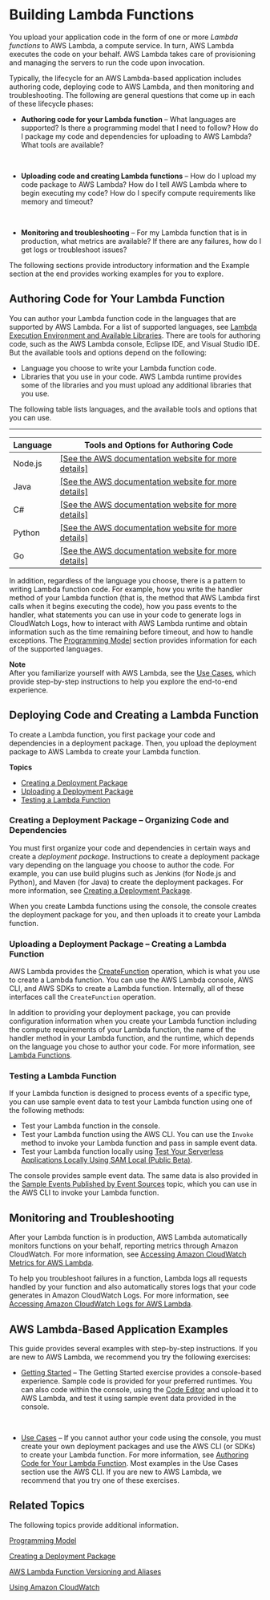 # Building Lambda Functions<a name="lambda-app"></a>

You upload your application code in the form of one or more *Lambda functions* to AWS Lambda, a compute service\. In turn, AWS Lambda executes the code on your behalf\. AWS Lambda takes care of provisioning and managing the servers to run the code upon invocation\.

Typically, the lifecycle for an AWS Lambda\-based application includes authoring code, deploying code to AWS Lambda, and then monitoring and troubleshooting\. The following are general questions that come up in each of these lifecycle phases:
+ **Authoring code for your Lambda function** – What languages are supported? Is there a programming model that I need to follow? How do I package my code and dependencies for uploading to AWS Lambda? What tools are available?

   
+ **Uploading code and creating Lambda functions** – How do I upload my code package to AWS Lambda? How do I tell AWS Lambda where to begin executing my code? How do I specify compute requirements like memory and timeout? 

   
+ **Monitoring and troubleshooting** – For my Lambda function that is in production, what metrics are available? If there are any failures, how do I get logs or troubleshoot issues?

The following sections provide introductory information and the Example section at the end provides working examples for you to explore\.

## Authoring Code for Your Lambda Function<a name="lambda-app-author"></a>

You can author your Lambda function code in the languages that are supported by AWS Lambda\. For a list of supported languages, see [Lambda Execution Environment and Available Libraries](current-supported-versions.md)\. There are tools for authoring code, such as the AWS Lambda console, Eclipse IDE, and Visual Studio IDE\. But the available tools and options depend on the following:
+ Language you choose to write your Lambda function code\. 
+ Libraries that you use in your code\. AWS Lambda runtime provides some of the libraries and you must upload any additional libraries that you use\. 

The following table lists languages, and the available tools and options that you can use\.


****  

| Language | Tools and Options for Authoring Code | 
| --- | --- | 
| Node\.js | [\[See the AWS documentation website for more details\]](http://docs.aws.amazon.com/lambda/latest/dg/lambda-app.html) | 
| Java | [\[See the AWS documentation website for more details\]](http://docs.aws.amazon.com/lambda/latest/dg/lambda-app.html) | 
| C\# | [\[See the AWS documentation website for more details\]](http://docs.aws.amazon.com/lambda/latest/dg/lambda-app.html) | 
| Python | [\[See the AWS documentation website for more details\]](http://docs.aws.amazon.com/lambda/latest/dg/lambda-app.html) | 
| Go | [\[See the AWS documentation website for more details\]](http://docs.aws.amazon.com/lambda/latest/dg/lambda-app.html) | 

In addition, regardless of the language you choose, there is a pattern to writing Lambda function code\. For example, how you write the handler method of your Lambda function \(that is, the method that AWS Lambda first calls when it begins executing the code\), how you pass events to the handler, what statements you can use in your code to generate logs in CloudWatch Logs, how to interact with AWS Lambda runtime and obtain information such as the time remaining before timeout, and how to handle exceptions\. The [Programming Model](programming-model-v2.md) section provides information for each of the supported languages\.

**Note**  
After you familiarize yourself with AWS Lambda, see the [Use Cases](use-cases.md), which provide step\-by\-step instructions to help you explore the end\-to\-end experience\. 

## Deploying Code and Creating a Lambda Function<a name="lambda-app-deploy"></a>

To create a Lambda function, you first package your code and dependencies in a deployment package\. Then, you upload the deployment package to AWS Lambda to create your Lambda function\. 

**Topics**
+ [Creating a Deployment Package](#lambda-app-structure-code)
+ [Uploading a Deployment Package](#lambda-app-upload-deployment-pkg)
+ [Testing a Lambda Function](#lambda-app-test-code)

### Creating a Deployment Package – Organizing Code and Dependencies<a name="lambda-app-structure-code"></a>

You must first organize your code and dependencies in certain ways and create a *deployment package*\. Instructions to create a deployment package vary depending on the language you choose to author the code\. For example, you can use build plugins such as Jenkins \(for Node\.js and Python\), and Maven \(for Java\) to create the deployment packages\. For more information, see [Creating a Deployment Package](deployment-package-v2.md)\. 

When you create Lambda functions using the console, the console creates the deployment package for you, and then uploads it to create your Lambda function\.

### Uploading a Deployment Package – Creating a Lambda Function<a name="lambda-app-upload-deployment-pkg"></a>

AWS Lambda provides the [CreateFunction](API_CreateFunction.md) operation, which is what you use to create a Lambda function\. You can use the AWS Lambda console, AWS CLI, and AWS SDKs to create a Lambda function\. Internally, all of these interfaces call the `CreateFunction` operation\. 

In addition to providing your deployment package, you can provide configuration information when you create your Lambda function including the compute requirements of your Lambda function, the name of the handler method in your Lambda function, and the runtime, which depends on the language you chose to author your code\. For more information, see [Lambda Functions](lambda-introduction-function.md)\.

### Testing a Lambda Function<a name="lambda-app-test-code"></a>

If your Lambda function is designed to process events of a specific type, you can use sample event data to test your Lambda function using one of the following methods:
+ Test your Lambda function in the console\. 
+ Test your Lambda function using the AWS CLI\. You can use the `Invoke` method to invoke your Lambda function and pass in sample event data\.
+ Test your Lambda function locally using [Test Your Serverless Applications Locally Using SAM Local \(Public Beta\)](test-sam-local.md)\.

The console provides sample event data\. The same data is also provided in the [Sample Events Published by Event Sources](eventsources.md) topic, which you can use in the AWS CLI to invoke your Lambda function\.

## Monitoring and Troubleshooting<a name="lambda-app-monitor"></a>

After your Lambda function is in production, AWS Lambda automatically monitors functions on your behalf, reporting metrics through Amazon CloudWatch\. For more information, see [Accessing Amazon CloudWatch Metrics for AWS Lambda](monitoring-functions-access-metrics.md)\.

To help you troubleshoot failures in a function, Lambda logs all requests handled by your function and also automatically stores logs that your code generates in Amazon CloudWatch Logs\. For more information, see [Accessing Amazon CloudWatch Logs for AWS Lambda](monitoring-functions-logs.md)\.

## AWS Lambda\-Based Application Examples<a name="lambda-app-examples"></a>

This guide provides several examples with step\-by\-step instructions\. If you are new to AWS Lambda, we recommend you try the following exercises:
+ [Getting Started](getting-started.md) – The Getting Started exercise provides a console\-based experience\. Sample code is provided for your preferred runtimes\. You can also code within the console, using the [Code Editor](https://docs.aws.amazon.com/lambda/latest/dg/code-editor.html) and upload it to AWS Lambda, and test it using sample event data provided in the console\.

   
+ [Use Cases](use-cases.md) – If you cannot author your code using the console, you must create your own deployment packages and use the AWS CLI \(or SDKs\) to create your Lambda function\. For more information, see [Authoring Code for Your Lambda Function](#lambda-app-author)\. Most examples in the Use Cases section use the AWS CLI\. If you are new to AWS Lambda, we recommend that you try one of these exercises\. 

## Related Topics<a name="building-apps-related-topics"></a>

The following topics provide additional information\. 

 [Programming Model](programming-model-v2.md) 

 [Creating a Deployment Package](deployment-package-v2.md) 

 [AWS Lambda Function Versioning and Aliases](versioning-aliases.md) 

 [Using Amazon CloudWatch](monitoring-functions.md) 